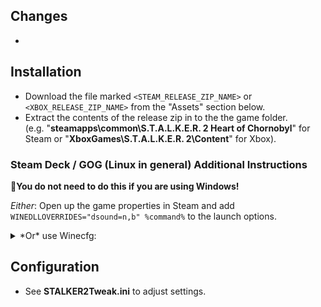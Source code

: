 ## Changes  
-   
  
## Installation  
- Download the file marked `<STEAM_RELEASE_ZIP_NAME>` or `<XBOX_RELEASE_ZIP_NAME>` from the "Assets" section below.  
- Extract the contents of the release zip in to the the game folder.  
(e.g. "**steamapps\common\S.T.A.L.K.E.R. 2 Heart of Chornobyl**" for Steam or "**XboxGames\S.T.A.L.K.E.R. 2\Content**" for Xbox).  
  
  
### Steam Deck / GOG (Linux in general) Additional Instructions  
🚩**You do not need to do this if you are using Windows!**  
  
*Either*: Open up the game properties in Steam and add `WINEDLLOVERRIDES="dsound=n,b" %command%` to the launch options.  
<details>
<summary>*Or* use Winecfg:</summary>
    
1. Launch Protontricks (Winetricks for GOG-Version).
- They exist as Flatpak or visit their Github pages, also Launchers like Lutris can come with it.
- On the GOG version, you can open Winecfg directly, if Stalker uses the main prefix. Proceed to step 5.
2. Pick the Stalker 2 app, if asked.
3. Select default Wineprefix, if asked.
4. Run Winecfg.
5. Select the Libraries Tab.
6. In the Dropdown, select `dsound` and add it. It should default to `dsound (native, builtin)`.
7. Finish with `OK` and then close all windows of Winetricks and you are done.
</details>
  
## Configuration  
- See **STALKER2Tweak.ini** to adjust settings.  
  
